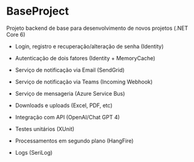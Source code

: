 # BaseProject

Projeto backend de base para desenvolvimento de novos projetos (.NET Core 6)

* Login, registro e recuperação/alteração de senha (Identity)

* Autenticação de dois fatores (Identity + MemoryCache)

* Serviço de notificação via Email (SendGrid)

* Serviço de notificação via Teams (Incoming Webhook)

* Serviço de mensageria (Azure Service Bus)

* Downloads e uploads (Excel, PDF, etc)

* Integração com API (OpenAI/Chat GPT 4)

* Testes unitários (XUnit)

* Processamentos em segundo plano (HangFire)

* Logs (SeriLog)
